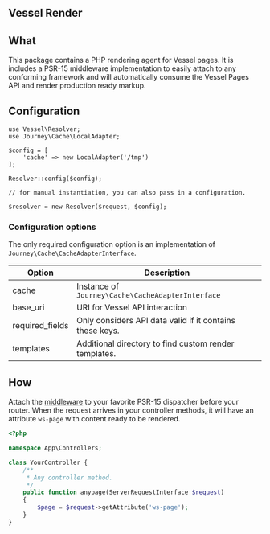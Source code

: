 Vessel Render
-------------

## What

This package contains a PHP rendering agent for Vessel pages. It is includes a
PSR-15 middleware implementation to easily attach to any conforming framework
and will automatically consume the Vessel Pages API and render production ready
markup.

## Configuration

```
use Vessel\Resolver;
use Journey\Cache\LocalAdapter;

$config = [
    'cache' => new LocalAdapter('/tmp')
];

Resolver::config($config);

// for manual instantiation, you can also pass in a configuration.

$resolver = new Resolver($request, $config);
```
### Configuration options

The only required configuration option is an implementation of 
`Journey\Cache\CacheAdapterInterface`.

Option          | Description
----------------|---------------------------------------
cache           | Instance of `Journey\Cache\CacheAdapterInterface`
base_uri        | URI for Vessel API interaction
required_fields | Only considers API data valid if it contains these keys.
templates       | Additional directory to find custom render templates.

## How

Attach the [middleware](/src/Middleware.php) to your favorite PSR-15 dispatcher 
before your router. When the request arrives in your controller methods, it will
have an attribute `ws-page` with content ready to be rendered.

```php
<?php

namespace App\Controllers;

class YourController {
    /**
     * Any controller method.
     */
    public function anypage(ServerRequestInterface $request)
    {
        $page = $request->getAttribute('ws-page');
    }
}
```